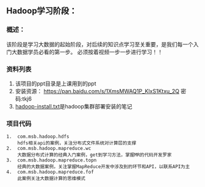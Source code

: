 ## Hadoop学习阶段：

### 概述：
该阶段是学习大数据的起始阶段，对后续的知识点学习至关重要，是我们每一个入门大数据学员必看的第一步。
必须按着视频一步一步进行学习！！


### 资料列表
1.  该项目的ppt目录是上课用到的ppt
2.  安装资源：
    https://pan.baidu.com/s/1XmsMWAQ1P_KlxS1Ktxu_2Q  密码:tkj6
3.  [hadoop-install.txt](Temp/bigdata-hadoop/hadoop-install.txt)是hadoop集群部署安装的笔记

### 项目代码
```
1.  com.msb.hadoop.hdfs 
    hdfs相关api的案例，关注分布式文件系统对计算层的支撑
2.  com.msb.hadoop.mapreduce.wc
    大数据分布式计算的经典入门案例，get到学习方法，掌握MR的代码开发罗家
3.  com.msb.hadoop.mapreduce.topn
    经典的大数据案例，关注掌握MapReduce开发中涉及到的环节和API，以联系API为主
4.  com.msb.hadoop.mapreduce.fof
    此案例关注大数据计算的思维模式
```
